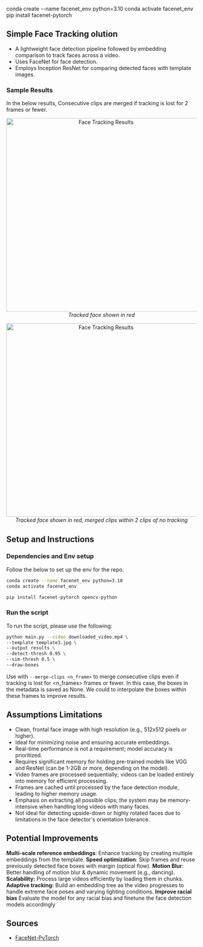 conda create --name facenet_env python=3.10
conda activate facenet_env
pip install facenet-pytorch


## Simple Face Tracking olution 
- A lightweight face detection pipeline followed by embedding comparison to track faces across a video.
- Uses FaceNet for face detection.
- Employs Inception ResNet for comparing detected faces with template images.

### Sample Results
In the below results, 
Consecutive clips are merged if tracking is lost for 2 frames or fewer.

<p align="center">
  <img src="samples/3.gif" alt="Face Tracking Results" width="512" height="512" />
  <em>Tracked face shown in red</em>
</p>

<p align="center">
  <img src="samples/1.gif" alt="Face Tracking Results" width="512" height="512" />
  <em>Tracked face shown in red, merged clips within 2 clips of no tracking</em>
</p>

## Setup and Instructions

### Dependencies and Env setup
Follow the below to set up the env for the repo.
```bash
conda create --name facenet_env python=3.10
conda activate facenet_env

pip install facenet-pytorch opencv-python
```

### Run the script

To run the script, please use the following:

```bash 
python main.py --video downloaded_video.mp4 \
--template template3.jpg \
--output results \
--detect-thresh 0.95 \
--sim-thresh 0.5 \
--draw-boxes
```

Use with ```--merge-clips <n_frame>``` to merge consecutive clips even if tracking is lost for <n_frames> frames or fewer. In this case, the boxes in the metadata is saved as None. We could to interpolate the boxes within these frames to improve results.


## Assumptions Limitations
- Clean, frontal face image with high resolution (e.g., 512x512 pixels or higher).
- Ideal for minimizing noise and ensuring accurate embeddings.
- Real-time performance is not a requirement; model accuracy is prioritized.
- Requires significant memory for holding pre-trained models like VGG and ResNet (can be 1-2GB or more, depending on the model).
- Video frames are processed sequentially; videos can be loaded entirely into memory for efficient processing.
- Frames are cached until processed by the face detection module, leading to higher memory usage.
- Emphasis on extracting all possible clips; the system may be memory-intensive when handling long videos with many faces.
- Not ideal for detecting upside-down or highly rotated faces due to limitations in the face detector's orientation tolerance.

## Potential Improvements
**Multi-scale reference embeddings**: Enhance tracking by creating multiple embeddings from the template.
**Speed optimization**: Skip frames and reuse previously detected face boxes with margin (optical flow).
**Motion Blur**: Better handling of motion blur & dynamic movement (e.g., dancing).
**Scalability:** Process large videos efficiently by loading them in chunks.
**Adaptive tracking:** Build an embedding tree as the video progresses to handle extreme face poses and varying lighting conditions.
**Improve racial bias** Evaluate the model for any racial bias and finetune the face detection models accordingly

## Sources

- [FaceNet-PyTorch](https://github.com/timesler/facenet-pytorch)
